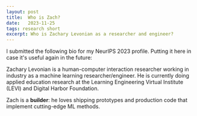 ```yaml
---
layout: post
title:  Who is Zach?
date:   2023-11-25
tags: research short
excerpt: Who is Zachary Levonian as a researcher and engineer?
---
```

I submitted the following bio for my NeurIPS 2023 profile. Putting it here in case it's useful again in the future:

Zachary Levonian is a human-computer interaction researcher working in industry as a machine learning researcher/engineer. He is currently doing applied education research at the Learning Engineering Virtual Institute (LEVI) and Digital Harbor Foundation.

Zach is a **builder**: he loves shipping prototypes and production code that implement cutting-edge ML methods.
